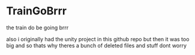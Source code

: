 # TrainGoBrrr

the train do be going brrr

also i originally had the unity project in this github repo but then it was too big and so thats why theres a bunch of deleted files and stuff dont worry
